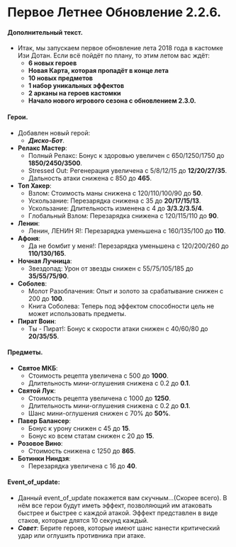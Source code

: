 
# Первое Летнее Обновление 2.2.6.
   #### Дополнительный текст.
  * Итак, мы запускаем первое обновление лета 2018 года в кастомке Изи Дотан. Если всё пойдёт по плану, то этим летом вас ждёт:
      * **6 новых героев**
      * **Новая Карта, которая пропадёт в конце лета**
     * **10 новых предметов**
      * **1 набор уникальных эффектов**
      * **2 арканы на героев кастомки**
      * **Начало нового игрового сезона с обновлением 2.3.0.**
  #### Герои.
  * Добавлен новый герой:
    * ***Диско-Бот***.
  * **Релакс Мастер**:
    * Полный Релакс: Бонус к здоровью увеличен с 650/1250/1750 до **1850/2450/3500**.
    * Stressed Out: Регенерация увеличена с 5/8/12/15 до **12/20/27/35**.
    * Дальность атаки снижена с 850 до **465**.
  * **Топ Хакер**:
    * Взлом: Стоимость маны снижена с 120/110/100/90 до **50**.
    * Ускользание: Перезарядка снижена с 35 до **20/17/15/13**.
    * Ускользание: Длительность изменена с 4 до **3/3.2/3.5/4**.
    * Глобальный Взлом: Перезарядка снижена с 120/115/110 до **90**.
  * **Ленин**:
    * Ленин, ЛЕНИН Я!: Перезарядка уменьшена с 160/135/100 до **110**.
  * **Афоня**:
    * Да не бомбит у меня!: Перезарядка уменьшена с 120/200/260 до **110/130/165**.
  * **Ночная Лучница**:
    * Звездопад: Урон от звезды снижен с 55/75/105/185 до **35/55/75/90**.
  * **Соболев**:
    * Молот Разоблачения: Опыт и золото за срабатывание снижен с 200 до **100**.
    * Книга Соболева: Теперь под эффектом способности цель не может использовать предметы.
  * **Пират Воин**:
    * Ты - Пират!: Бонус к скорости атаки снижен с 40/60/80 до **20/35/55**.
  #### Предметы.
  * **Святое МКБ**:
    * Стоимость рецепта увеличена с 500 до **1000**.
    * Длительность мини-оглушения снижена с 0.2 до **0.1**.
  * **Святой Лук**:
    * Стоимость рецепта увеличена с 1000 до **1250**.
    * Длительность мини-оглушения снижена с 0.2 до **0.1**.
    * Шанс мини-оглушения снижен с 70% до **50%**.
 * **Павер Балансер**:
    * Бонус к урону снижен с 45 до **15**.
    * Бонус ко всем статам снижен с 20 до **15**.
 * **Розовое Вино**:
    * Стоимость снижена с 1250 до **865**.
 * **Ботинки Ниндзя**:
    * Перезарядка увеличена с 16 до **40**.
 #### Event_of_update:
   * Данный event_of_update покажется вам скучным...(Скорее всего). В нём все герои будут иметь эффект, позволяющий им атаковать быстрее и быстрее с каждой атакой. Эффект представлен в виде стаков, которые длятся 10 секунд каждый.
   * ***Совет***: Берите героев, которые имеют шанс нанести критический удар или оглушить противника при атаке.
   
